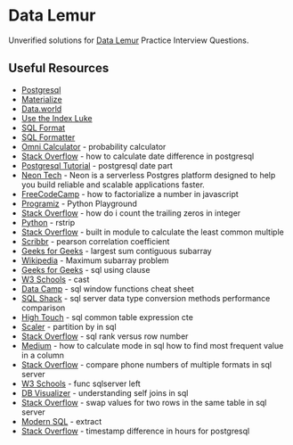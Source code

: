 # Data Lemur

Unverified solutions for [Data Lemur](https://datalemur.com/) Practice Interview Questions.

## Useful Resources

- [Postgresql](https://www.postgresql.org/)
- [Materialize](https://materialize.com/docs/)
- [Data.world](https://docs.data.world/en/98581-get-started.html#UUID-cf164651-ff3c-3693-4ab8-05432fda8266)
- [Use the Index Luke](https://use-the-index-luke.com/)
- [SQL Format](https://sqlformat.org/)
- [SQL Formatter](https://www.dpriver.com/pp/sqlformat.htm)
- [Omni Calculator](https://www.omnicalculator.com/statistics/probability) - probability calculator
- [Stack Overflow](https://stackoverflow.com/questions/24929735/how-to-calculate-date-difference-in-postgresql) - how to calculate date difference in postgresql
- [Postgresql Tutorial](https://www.postgresqltutorial.com/postgresql-date-functions/postgresql-date_part/) - postgresql date part
- [Neon Tech](https://neon.tech/docs/introduction) - Neon is a serverless Postgres platform designed to help you build reliable and scalable applications faster.
- [FreeCodeCamp](https://www.freecodecamp.org/news/how-to-factorialize-a-number-in-javascript-9263c89a4b38/) - how to factorialize a number in javascript
- [Programiz](https://programiz.pro/ide/python) - Python Playground
- [Stack Overflow](https://stackoverflow.com/questions/8593355/how-do-i-count-the-trailing-zeros-in-integer) - how do i count the trailing zeros in integer
- [Python](https://docs.python.org/3/library/stdtypes.html#str.rstrip) - rstrip
- [Stack Overflow](https://stackoverflow.com/questions/51716916/built-in-module-to-calculate-the-least-common-multiple) - built in module to calculate the least common multiple
- [Scribbr](https://www.scribbr.com/statistics/pearson-correlation-coefficient/#:~:text=The%20Pearson%20correlation%20coefficient%20(r,the%20relationship%20between%20two%20variables.&text=When%20one%20variable%20changes%2C%20the,changes%20in%20the%20same%20direction)) - pearson correlation coefficient
- [Geeks for Geeks](https://www.geeksforgeeks.org/largest-sum-contiguous-subarray/) - largest sum contiguous subarray
- [Wikipedia](https://en.wikipedia.org/wiki/Maximum_subarray_problem) - Maximum subarray problem
- [Geeks for Geeks](https://www.geeksforgeeks.org/sql-using-clause/) - sql using clause
- [W3 Schools](https://www.w3schools.com/sql/func_sqlserver_cast.asp) - cast
- [Data Camp](https://www.datacamp.com/cheat-sheet/sql-window-functions-cheat-sheet) - sql window functions cheat sheet
- [SQL Shack](https://www.sqlshack.com/sql-server-data-type-conversion-methods-performance-comparison/) - sql server data type conversion methods performance comparison
- [High Touch](https://hightouch.com/sql-dictionary/sql-common-table-expression-cte) - sql common table expression cte
- [Scaler](https://www.scaler.com/topics/partition-by-in-sql/) - partition by in sql
- [Stack Overflow](https://stackoverflow.com/questions/7747327/sql-rank-versus-row-number) - sql rank versus row number
- [Medium](https://medium.com/@pradeepchandrareddy95/how-to-calculate-mode-in-sql-how-to-find-most-frequent-value-in-a-column-b3f913fdeb1e) - how to calculate mode in sql how to find most frequent value in a column
- [Stack Overflow](https://stackoverflow.com/questions/39045856/compare-phone-numbers-of-multiple-formats-in-sql-server) - compare phone numbers of multiple formats in sql server
- [W3 Schools](https://www.w3schools.com/sql/func_sqlserver_left.asp) - func sqlserver left
- [DB Visualizer](https://www.dbvis.com/thetable/understanding-self-joins-in-sql/) - understanding self joins in sql
- [Stack Overflow](https://stackoverflow.com/questions/2758415/swap-values-for-two-rows-in-the-same-table-in-sql-server) - swap values for two rows in the same table in sql server
- [Modern SQL](https://modern-sql.com/feature/extract) - extract
- [Stack Overflow](https://stackoverflow.com/questions/1964544/timestamp-difference-in-hours-for-postgresql) - timestamp difference in hours for postgresql
